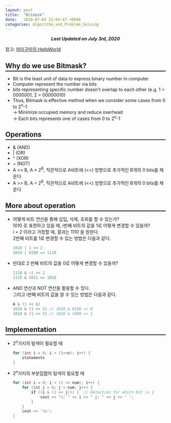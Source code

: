 ```yaml
---
layout: post
title:  "Bitmask"
date:   2020-07-03 21:04:47 +0900
categories: Algorithm_and_Problem_Solving
---
```


<div style="text-align: center"><i><b>Last Updated on July 3rd, 2020</b></i></div>

참고: [마이구미의 HelloWorld](https://mygumi.tistory.com/361)

## Why do we use Bitmask?
<hr style="height: 2px; border:none; margin-top: -1em; margin-bottom:0.5em; padding: 0; background:black">

* Bit is the least unit of data to express binary number in computer   
* Computer represent the number via bits   
* bits representing specific number doesn't overlap to each other
(e.g. 1 = 0000001, 2 = 00000010)   
* Thus, Bitmask is effective method when we consider some cases from 0 to 2<sup>n</sup>-1   
→ Minimize occupied memory and reduce overhead   
→ Each bits represents one of cases from 0 to 2<sup>n</sup>-1

## Operations
<hr style="height: 2px; border:none; margin-top: -1em; margin-bottom:0.5em; padding: 0; background:black">

* & (AND)
* &#124; (OR)
* ^ (XOR)
* ~ (NOT)
* A << B, A × 2<sup>B</sup>, 직관적으로 A비트에 (<<) 방향으로 추가적인 B개의 0 bits를 채운다
* A >> B, A ÷ 2<sup>B</sup>, 직관적으로 A비트에 (<<) 방향으로 추가적인 B개의 0 bits를 채운다

## More about operation 
<hr style="height: 2px; border:none; margin-top: -1em; margin-bottom:0.5em; padding: 0; background:black">

* 어떻게 비트 연산을 통해 삽입, 삭제, 조회를 할 수 있는가?   
1010 로 표현하고 있을 때, i번째 비트의 값을 1로 어떻게 변경할 수 있을까?   
i = 2 이라고 가정할 때, 결과는 1110 을 원한다.   
2번째 비트를 1로 변경할 수 있는 방법은 다음과 같다.   
    ```cpp
    1010 | 1 << 2
    1010 | 0100 => 1110
    ```   

* 반대로 2 번째 비트의 값을 0로 어떻게 변경할 수 있을까?   
    ```cpp
    1110 & ~1 << 2
    1110 & 1011 => 1010
    ```   

* AND 연산과 NOT 연산을 활용할 수 있다.   
그리고 i번째 비트의 값을 알 수 있는 방법은 다음과 같다.   
    ```cpp
    A & (1 << i)
    1010 & (1 << 2) // 1010 & 0100 => 0   
    1010 & (1 << 3) // 1010 & 1000 => 1   
    ```

## Implementation
<hr style="height: 2px; border:none; margin-top: -1em; margin-bottom:0.5em; padding: 0; background:black">

* 2<sup>n</sup>가지의 탐색이 필요할 때
    ```cpp
    for (int i = 0; i < (1<<n); i++) { 
        statements
    }
    ```

* 2<sup>n</sup>가지의 부분집합의 탐색이 필요할 때
    ```cpp
    for (int i = 0; i < (1 << num); i++) {
        for (int j = 0; j < num; j++) {
            if ((i & (1 << j))) {  // Detection for which bit is 1
                cout << "i: " << i << " j: " << j << ' ';
            }
        }
        cout << '\n';
    }
    ```